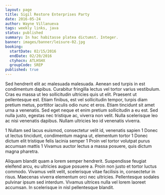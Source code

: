 ```yaml
---
layout: page
title: Sigil Restore Enterprises Party
date: 2016-05-24
author: Wayne Villanueva
tags: weekly links, java
status: published
summary: In hac habitasse platea dictumst. Integer.
banner: images/banner/leisure-02.jpg
booking:
  startDate: 02/15/2016
  endDate: 02/20/2016
  ctyhocn: ATLHSHX
  groupCode: SREP
published: true
---
```

Sed hendrerit elit ac malesuada malesuada. Aenean sed turpis in est condimentum dapibus. Curabitur fringilla lectus vel tortor varius vestibulum. Cras eu massa ut leo sollicitudin ultricies quis ut elit. Praesent ut pellentesque est. Etiam finibus, est vel sollicitudin tempor, turpis diam pretium metus, porttitor iaculis odio nunc et eros. Etiam tincidunt sit amet urna a venenatis. Sed eget neque et enim pretium sollicitudin a eu est. Sed nulla justo, egestas nec tristique ac, viverra non velit. Nulla scelerisque leo ac nisi venenatis dapibus. Nullam ultricies leo id venenatis viverra.

1 Nullam sed lacus euismod, consectetur velit id, venenatis sapien
1 Donec ut lectus tincidunt, condimentum magna ut, elementum tortor
1 Donec dictum elit tristique felis lacinia semper
1 Proin vel tortor volutpat purus accumsan mattis
1 Vivamus auctor lectus a massa posuere, quis dictum magna pharetra.

Aliquam blandit quam a lorem semper hendrerit. Suspendisse feugiat eleifend arcu, eu ultricies augue posuere a. Proin non justo et tortor luctus commodo. Vivamus velit velit, scelerisque vitae facilisis in, consectetur in risus. Maecenas viverra elementum orci nec ultricies. Pellentesque sodales pulvinar ipsum sed interdum. Vivamus ultrices nulla vel lorem laoreet accumsan. In scelerisque in nisl pellentesque blandit.
